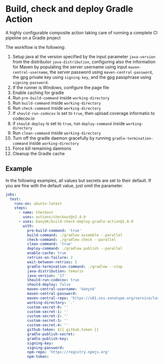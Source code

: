 # Build, check and deploy Gradle Action

A highly configurable composite action taking care of running a complete CI pipeline on a Gradle project

The workflow is the following:

1. Setup java at the version specified by the input parameter `java-version` from the distributor `java-distribution`, configuring also the information for Maven by populating the server username using input `maven-central-username`, the server password using `maven-central-password`, the gpg private key using `signing-key`, and the gpg passphrase using `signing-password`.
0. If the runner is Windows, configure the page file
0. Enable caching for gradle
0. Run `pre-build-command` inside `working-directory`
0. Run `build-command` inside `working-directory`
0. Run `check-command` inside `working-directory`
0. If `should-run-codecov` is set to `true`, then upload coverage informatio to codecov.io
0. if `should-deploy` is set to `true`, run `deploy-command` inside `working-directory`
0. Run `clean-command` inside `working-directory`
0. Turn off the gradle daemon gracefully by running `gradle-termination-command` inside `working-directory`
0. Force kill remaining daemons
0. Cleanup the Gradle cache

## Example

In the following examples, all values but secrets are set to their default. If you are fine with the default value, just omit the parameter.

```yaml
jobs:
  test:
    runs-on: ubuntu-latest
    steps:
      - name: Checkout
        uses: actions/checkout@v2.4.0
      - uses: DanySK/build-check-deploy-gradle-action@1.0.0
        with:
          pre-build-command: 'true'
          build-command: ./gradlew assemble --parallel
          check-command: ./gradlew check --parallel
          clean-command: 'true'
          deploy-command: ./gradlew publish --parallel
          enable-cache: true
          retries-on-failure: 2
          wait-between-retries: 5
          gradle-termination-command: ./gradlew --stop
          java-distribution: temurin
          java-version: '17'
          should-run-codecov: true
          should-deploy: false
          maven-central-username: 'danysk'
          maven-central-password:
          maven-central-repo: 'https://s01.oss.sonatype.org/service/local/staging/deploy/maven2/'
          working-directory: '.'
          custom-secret-0: ''
          custom-secret-1: ''
          custom-secret-2: ''
          custom-secret-3: ''
          custom-secret-4: ''
          github-token: ${{ github.token }}
          gradle-publish-secret:
          gradle-publish-key:
          signing-key:
          signing-password:
          npm-repo: 'https://registry.npmjs.org'
          npm-token:
```
